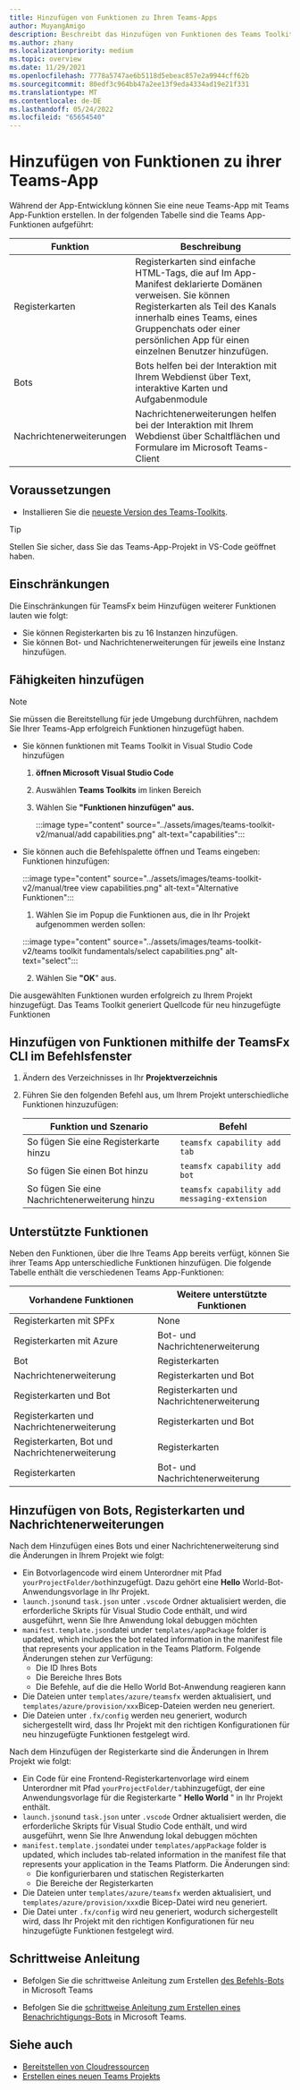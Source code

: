 ```yaml
---
title: Hinzufügen von Funktionen zu Ihren Teams-Apps
author: MuyangAmigo
description: Beschreibt das Hinzufügen von Funktionen des Teams Toolkits
ms.author: zhany
ms.localizationpriority: medium
ms.topic: overview
ms.date: 11/29/2021
ms.openlocfilehash: 7778a5747ae6b5118d5ebeac857e2a9944cff62b
ms.sourcegitcommit: 80edf3c964bb47a2ee13f9eda4334ad19e21f331
ms.translationtype: MT
ms.contentlocale: de-DE
ms.lasthandoff: 05/24/2022
ms.locfileid: "65654540"
---
```

# <a name="add-capabilities-to-your-teams-apps"></a>Hinzufügen von Funktionen zu ihrer Teams-App

Während der App-Entwicklung können Sie eine neue Teams-App mit Teams App-Funktion erstellen. In der folgenden Tabelle sind die Teams App-Funktionen aufgeführt:

|**Funktion**|**Beschreibung**|
|--------|-------------|
| Registerkarten |  Registerkarten sind einfache HTML-Tags, die auf Im App-Manifest deklarierte Domänen verweisen. Sie können Registerkarten als Teil des Kanals innerhalb eines Teams, eines Gruppenchats oder einer persönlichen App für einen einzelnen Benutzer hinzufügen.|
| Bots |  Bots helfen bei der Interaktion mit Ihrem Webdienst über Text, interaktive Karten und Aufgabenmodule|
| Nachrichtenerweiterungen | Nachrichtenerweiterungen helfen bei der Interaktion mit Ihrem Webdienst über Schaltflächen und Formulare im Microsoft Teams-Client|

## <a name="prerequisite"></a>Voraussetzungen

* Installieren Sie die [neueste Version des Teams-Toolkits](https://marketplace.visualstudio.com/items?itemName=TeamsDevApp.ms-teams-vscode-extension).

> [!TIP]
> Stellen Sie sicher, dass Sie das Teams-App-Projekt in VS-Code geöffnet haben.

## <a name="limitations"></a>Einschränkungen

Die Einschränkungen für TeamsFx beim Hinzufügen weiterer Funktionen lauten wie folgt:

* Sie können Registerkarten bis zu 16 Instanzen hinzufügen.
* Sie können Bot- und Nachrichtenerweiterungen für jeweils eine Instanz hinzufügen.

## <a name="add-capabilities"></a>Fähigkeiten hinzufügen

> [!Note]
> Sie müssen die Bereitstellung für jede Umgebung durchführen, nachdem Sie Ihrer Teams-App erfolgreich Funktionen hinzugefügt haben.
* Sie können funktionen mit Teams Toolkit in Visual Studio Code hinzufügen

    1. **öffnen Microsoft Visual Studio Code**
    1. Auswählen **Teams Toolkits** im linken Bereich
    1. Wählen Sie **"Funktionen hinzufügen" aus.**

        :::image type="content" source="../assets/images/teams-toolkit-v2/manual/add capabilities.png" alt-text="capabilities":::

*   Sie können auch die Befehlspalette öffnen und Teams eingeben: Funktionen hinzufügen:

    :::image type="content" source="../assets/images/teams-toolkit-v2/manual/tree view capabilities.png" alt-text="Alternative Funktionen":::


    1. Wählen Sie im Popup die Funktionen aus, die in Ihr Projekt aufgenommen werden sollen:

    :::image type="content" source="../assets/images/teams-toolkit-v2/teams toolkit fundamentals/select capabilities.png" alt-text="select":::

    2. Wählen Sie **"OK**" aus.

Die ausgewählten Funktionen wurden erfolgreich zu Ihrem Projekt hinzugefügt. Das Teams Toolkit generiert Quellcode für neu hinzugefügte Funktionen

## <a name="add-capabilities-using-teamsfx-cli-in-command-window"></a>Hinzufügen von Funktionen mithilfe der TeamsFx CLI im Befehlsfenster

1. Ändern des Verzeichnisses in Ihr **Projektverzeichnis**
1. Führen Sie den folgenden Befehl aus, um Ihrem Projekt unterschiedliche Funktionen hinzuzufügen:

   |Funktion und Szenario| Befehl|
   |-----------------------|----------|
   |So fügen Sie eine Registerkarte hinzu|`teamsfx capability add tab`|
   |So fügen Sie einen Bot hinzu|`teamsfx capability add bot`|
   |So fügen Sie eine Nachrichtenerweiterung hinzu|`teamsfx capability add messaging-extension`|

## <a name="supported-capabilities"></a>Unterstützte Funktionen

Neben den Funktionen, über die Ihre Teams App bereits verfügt, können Sie ihrer Teams App unterschiedliche Funktionen hinzufügen. Die folgende Tabelle enthält die verschiedenen Teams App-Funktionen:

|Vorhandene Funktionen|Weitere unterstützte Funktionen|
|--------------------|--------------------|
|Registerkarten mit SPFx|None|
|Registerkarten mit Azure|Bot- und Nachrichtenerweiterung|
|Bot|Registerkarten|
|Nachrichtenerweiterung|Registerkarten und Bot|
|Registerkarten und Bot|Registerkarten und Nachrichtenerweiterung|
|Registerkarten und Nachrichtenerweiterung|Registerkarten und Bot|
|Registerkarten, Bot und Nachrichtenerweiterung|Registerkarten|
|Registerkarten |Bot- und Nachrichtenerweiterung|

## <a name="add-bot-tab-and-message-extension"></a>Hinzufügen von Bots, Registerkarten und Nachrichtenerweiterungen

Nach dem Hinzufügen eines Bots und einer Nachrichtenerweiterung sind die Änderungen in Ihrem Projekt wie folgt:

* Ein Botvorlagencode wird einem Unterordner mit Pfad `yourProjectFolder/bot`hinzugefügt. Dazu gehört eine **Hello** World-Bot-Anwendungsvorlage in Ihr Projekt.
* `launch.json`und `task.json` unter `.vscode` Ordner aktualisiert werden, die erforderliche Skripts für Visual Studio Code enthält, und wird ausgeführt, wenn Sie Ihre Anwendung lokal debuggen möchten
* `manifest.template.json`datei under `templates/appPackage` folder is updated, which includes the bot related information in the manifest file that represents your application in the Teams Platform. Folgende Änderungen stehen zur Verfügung:
  * Die ID Ihres Bots
  * Die Bereiche Ihres Bots
  * Die Befehle, auf die die Hello World Bot-Anwendung reagieren kann
* Die Dateien unter `templates/azure/teamsfx` werden aktualisiert, und `templates/azure/provision/xxx`Bicep-Dateien werden neu generiert.
* Die Dateien unter `.fx/config` werden neu generiert, wodurch sichergestellt wird, dass Ihr Projekt mit den richtigen Konfigurationen für neu hinzugefügte Funktionen festgelegt wird.

Nach dem Hinzufügen der Registerkarte sind die Änderungen in Ihrem Projekt wie folgt:

* Ein Code für eine Frontend-Registerkartenvorlage wird einem Unterordner mit Pfad `yourProjectFolder/tab`hinzugefügt, der eine Anwendungsvorlage für die Registerkarte " **Hello World** " in Ihr Projekt enthält.
* `launch.json`und `task.json` unter `.vscode` Ordner aktualisiert werden, die erforderliche Skripts für Visual Studio Code enthält, und wird ausgeführt, wenn Sie Ihre Anwendung lokal debuggen möchten
* `manifest.template.json`datei under `templates/appPackage` folder is updated, which includes tab-related information in the manifest file that represents your application in the Teams Platform. Die Änderungen sind:
  * Die konfigurierbaren und statischen Registerkarten
  * Die Bereiche der Registerkarten
* Die Dateien unter `templates/azure/teamsfx` werden aktualisiert, und `templates/azure/provision/xxx`die Bicep-Datei wird neu generiert.
* Die Datei unter `.fx/config` wird neu generiert, wodurch sichergestellt wird, dass Ihr Projekt mit den richtigen Konfigurationen für neu hinzugefügte Funktionen festgelegt wird.

## <a name="step-by-step-guide"></a>Schrittweise Anleitung

* Befolgen Sie die schrittweise Anleitung zum Erstellen [des Befehls-Bots](../sbs-gs-commandbot.yml) in Microsoft Teams

* Befolgen Sie die [schrittweise Anleitung zum Erstellen eines Benachrichtigungs-Bots](../sbs-gs-notificationbot.yml) in Microsoft Teams.

## <a name="see-also"></a>Siehe auch

* [Bereitstellen von Cloudressourcen](provision.md)
* [Erstellen eines neuen Teams Projekts](create-new-project.md)
